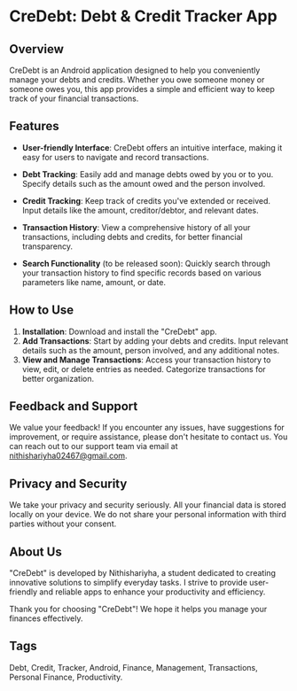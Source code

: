 # CreDebt: Debt & Credit Tracker App

## Overview
CreDebt is an Android application designed to help you conveniently manage your debts and credits. Whether you owe someone money or someone owes you, this app provides a simple and efficient way to keep track of your financial transactions.

## Features
- **User-friendly Interface**: CreDebt offers an intuitive interface, making it easy for users to navigate and record transactions.
  
- **Debt Tracking**: Easily add and manage debts owed by you or to you. Specify details such as the amount owed and the person involved.

- **Credit Tracking**: Keep track of credits you've extended or received. Input details like the amount, creditor/debtor, and relevant dates.

- **Transaction History**: View a comprehensive history of all your transactions, including debts and credits, for better financial transparency.

- **Search Functionality** (to be released soon): Quickly search through your transaction history to find specific records based on various parameters like name, amount, or date.

## How to Use
1. **Installation**: Download and install the "CreDebt" app.
2. **Add Transactions**: Start by adding your debts and credits. Input relevant details such as the amount, person involved, and any additional notes.
3. **View and Manage Transactions**: Access your transaction history to view, edit, or delete entries as needed. Categorize transactions for better organization.

## Feedback and Support
We value your feedback! If you encounter any issues, have suggestions for improvement, or require assistance, please don't hesitate to contact us. You can reach out to our support team via email at nithishariyha02467@gmail.com.

## Privacy and Security
We take your privacy and security seriously. All your financial data is stored locally on your device. We do not share your personal information with third parties without your consent.

## About Us
"CreDebt" is developed by Nithishariyha, a student dedicated to creating innovative solutions to simplify everyday tasks. I strive to provide user-friendly and reliable apps to enhance your productivity and efficiency.

Thank you for choosing "CreDebt"! We hope it helps you manage your finances effectively.

## Tags
Debt, Credit, Tracker, Android, Finance, Management, Transactions, Personal Finance, Productivity.
